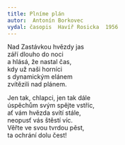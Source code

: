 ```yaml
---
title: Plníme plán
autor:  Antonín Borkovec
vydal: časopis  Havíř Rosicka  1956
---
```


Nad Zastávkou hvězdy jas   
 září dlouho do noci    
 a hlásá, že nastal čas,   
 kdy už naši horníci   
 s dynamickým elánem    
 zvítězili nad plánem.
 
 Jen tak, chlapci, jen tak dále   
 úspěchům svým spějte vstříc,   
 ať vám hvězda svítí stále,   
 neopusť vás štěstí víc.    
 Věřte ve svou tvrdou pěst,   
 ta ochrání dolu čest!